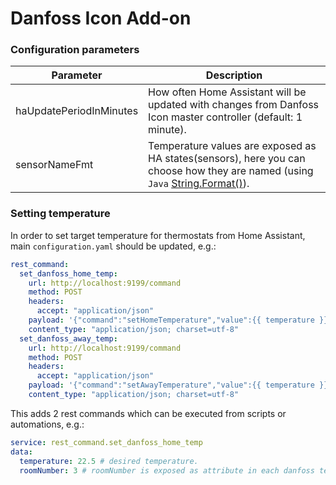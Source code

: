 # Danfoss Icon Add-on

### Configuration parameters

| Parameter | Description |
|-----------|-------------|
| haUpdatePeriodInMinutes | How often Home Assistant will be updated with changes from Danfoss Icon master controller (default: 1 minute).
| sensorNameFmt | Temperature values are exposed as HA states(sensors), here you can choose how they are named (using `Java` [String.Format()](https://docs.oracle.com/javase/21/docs/api/java/util/Formatter.html#syntax)).

### Setting temperature

In order to set target temperature for thermostats from Home Assistant, main `configuration.yaml` should be updated, e.g.:
```yaml
rest_command:
  set_danfoss_home_temp:
    url: http://localhost:9199/command
    method: POST
    headers:
      accept: "application/json"
    payload: '{"command":"setHomeTemperature","value":{{ temperature }},"roomNumber":{{ roomNumber }}}'
    content_type: "application/json; charset=utf-8"
  set_danfoss_away_temp:
    url: http://localhost:9199/command
    method: POST
    headers:
      accept: "application/json"
    payload: '{"command":"setAwayTemperature","value":{{ temperature }},"roomNumber":{{ roomNumber }}}'
    content_type: "application/json; charset=utf-8"
```
This adds 2 rest commands which can be executed from scripts or automations, e.g.:
```yaml
service: rest_command.set_danfoss_home_temp
data:
  temperature: 22.5 # desired temperature.
  roomNumber: 3 # roomNumber is exposed as attribute in each danfoss temperature sensor entity.
```